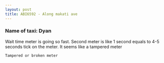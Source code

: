 ```yaml
---
layout: post
title: ABI6592 - Along makati ave
---
```


### Name of taxi: Dyan

Wait time meter is going so fast. Second meter is like 1 second equals to 4-5  seconds tick on the meter. It seems like a tampered meter

```Tampered or broken meter```
